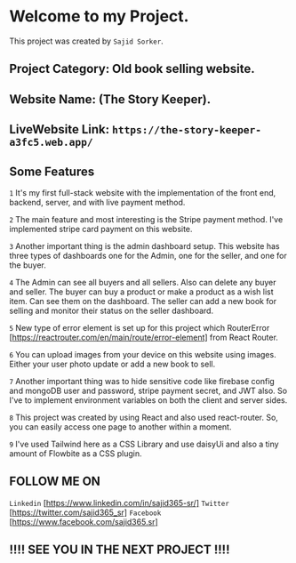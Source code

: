 # Welcome to my Project.

This project was created by `Sajid Sorker`.

## Project Category: Old book selling website.
## Website Name: (The Story Keeper).
## LiveWebsite Link: `https://the-story-keeper-a3fc5.web.app/`

## Some Features

`1`  It's my first full-stack website with the implementation of the front end, backend, server, and with live payment method.

`2` The main feature and most interesting is the Stripe payment method. I've implemented stripe card payment on this website.

`3` Another important thing is the admin dashboard setup. This website has three types of dashboards one for the Admin, one for the seller, and one for the buyer.

`4` The Admin can see all buyers and all sellers. Also can delete any buyer and seller. The buyer can buy a product or make a product as a wish list item. Can see them on the dashboard. The seller can add a new book for selling and monitor their status on the seller dashboard.

`5` New type of error element is set up for this project which RouterError [https://reactrouter.com/en/main/route/error-element] from React Router.

`6` You can upload images from your device on this website using images. Either your user photo update or add a new book to sell.

`7`  Another important thing was to hide sensitive code like firebase config and mongoDB user and password, stripe payment secret, and JWT also. So I've to implement environment variables on both the client and server sides.

`8` This project was created by using React and also used react-router. So, you can easily access one page to another within a moment.

`9`  I've used Tailwind here as a CSS Library and use daisyUi and also a tiny amount of Flowbite as a CSS plugin.



## FOLLOW ME ON

`Linkedin` [https://www.linkedin.com/in/sajid365-sr/]
`Twitter` [https://twitter.com/sajid365_sr]
`Facebook` [https://www.facebook.com/sajid365.sr]


## !!!! SEE YOU IN THE NEXT PROJECT !!!!

